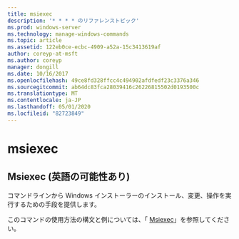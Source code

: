 ```yaml
---
title: msiexec
description: '* * * * のリファレンストピック'
ms.prod: windows-server
ms.technology: manage-windows-commands
ms.topic: article
ms.assetid: 122eb0ce-ecbc-4909-a52a-15c3413619af
author: coreyp-at-msft
ms.author: coreyp
manager: dongill
ms.date: 10/16/2017
ms.openlocfilehash: 49ce8fd328ffcc4c494902afdfedf23c3376a346
ms.sourcegitcommit: ab64dc83fca28039416c26226815502d0193500c
ms.translationtype: MT
ms.contentlocale: ja-JP
ms.lasthandoff: 05/01/2020
ms.locfileid: "82723849"
---
```

# <a name="msiexec"></a>msiexec



## <a name="msiexec"></a>Msiexec (英語の可能性あり)

コマンドラインから Windows インストーラーのインストール、変更、操作を実行するための手段を提供します。

このコマンドの使用方法の構文と例については、「 [Msiexec](https://go.microsoft.com/fwlink/?LinkId=94329)」を参照してください。